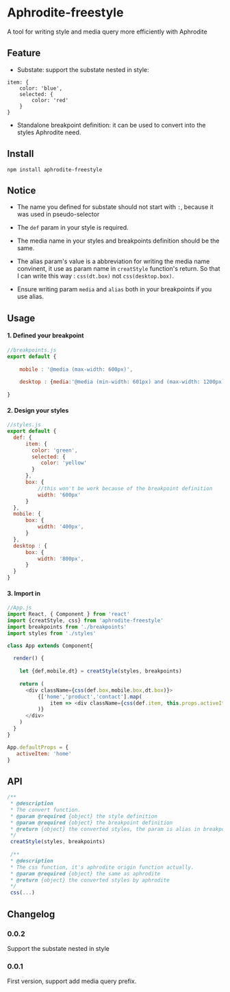 # Aphrodite-freestyle
A tool for writing style and media query more efficiently with Aphrodite

## Feature
- Substate: support the substate nested in style: 
```
item: {
    color: 'blue',
    selected: {
        color: 'red'
    }
}
```

- Standalone breakpoint definition: it can be used to convert into the styles Aphrodite need.

## Install
`npm install aphrodite-freestyle`

## Notice
- The name you defined for substate should not start with `:`, because it was used in pseudo-selector

- The `def` param in your style is required.

- The media name in your styles and breakpoints definition should be the same.

- The alias param's value is a abbreviation for writing the media name convinent, it use as param name in `creatStyle` function's return. So that I can write this way :  `css(dt.box)`  not  `css(desktop.box)`.

- Ensure writing param `media` and `alias` both in your breakpoints if you use alias.

## Usage 

#### 1. Defined your breakpoint

```javascript
//breakpoints.js
export default {
    
    mobile : '@media (max-width: 600px)',
    
    desktop : {media:'@media (min-width: 601px) and (max-width: 1200px)', alias:'dt'}
    
}
```

#### 2. Design your styles

```javascript
//styles.js
export default {
  def: {
      item: {
        color: 'green',
        selected: {
           color: 'yellow'
        }
      },
      box: {
          //this won't be work because of the breakpoint definition
          width: '600px'
      }
  },
  mobile: {
      box: {
          width: '400px',
      }
  },
  desktop : {
      box: {
          width: '800px',
      }
  }
}
```

#### 3. Import in
```javascript
//App.js
import React, { Component } from 'react'
import {creatStyle, css} from 'aphrodite-freestyle'
import breakpoints from './breakpoints'
import styles from './styles'

class App extends Component{
   
  render() {
  
    let {def,mobile,dt} = creatStyle(styles, breakpoints)
    
    return (
      <div className={css(def.box,mobile.box,dt.box)}>
          {['home','product','contact'].map(
              item => <div className={css(def.item, this.props.activeItem == item && def.item.selected)}>
          )}
      </div>
    )
  }
}

App.defaultProps = {
   activeItem: 'home'
}
```

## API
```javascript
/**
 * @description 
 * The convert function.
 * @param @required {object} the style definition
 * @param @required {object} the breakpoint definition
 * @return {object} the converted styles, the param is alias in breakpoints if you use it.
 */
 creatStyle(styles, breakpoints)
 
 /**
 * @description 
 * The css function, it's aphrodite origin function actually.
 * @param @required {object} the same as aphrodite 
 * @return {object} the converted styles by aphrodite
 */
 css(...)
```

## Changelog
### 0.0.2
Support the substate nested in style

### 0.0.1
First version, support add media query prefix.
